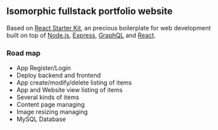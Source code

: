 ## Isomorphic fullstack portfolio website

Based on [React Starter Kit](https://www.reactstarterkit.com), an precious boilerplate for web
development built on top of [Node.js](https://nodejs.org/),
[Express](http://expressjs.com/), [GraphQL](http://graphql.org/) and
[React](https://facebook.github.io/react/).

### Road map

- App Register/Login
- Deploy backend and frontend
- App create/modify/delete listing of items
- App and Website view listing of items
- Several kinds of items
- Content page managing
- Image resizing managing
- MySQL Database
